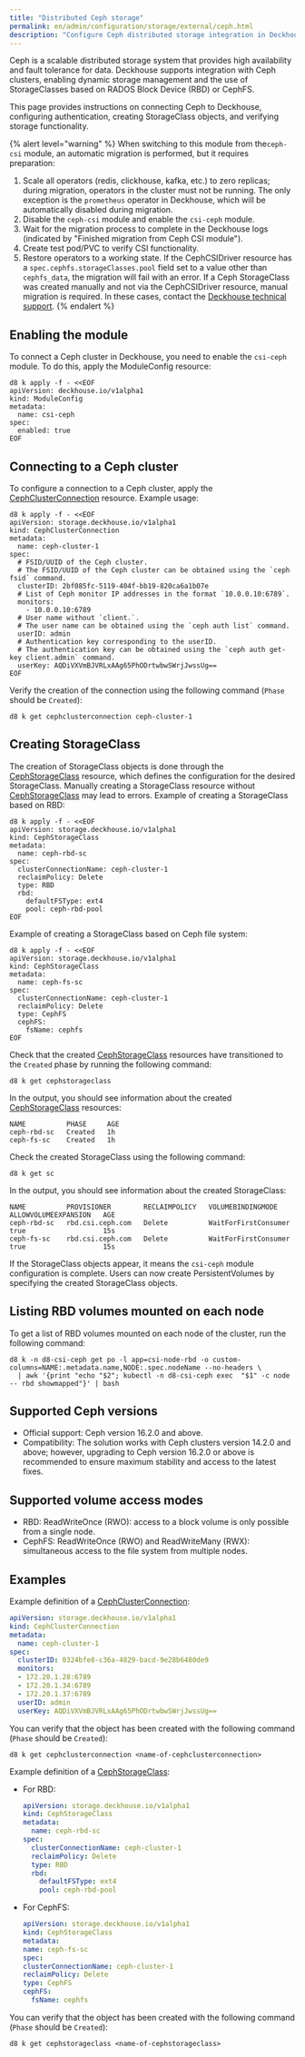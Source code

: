 ```yaml
---
title: "Distributed Ceph storage"
permalink: en/admin/configuration/storage/external/ceph.html
description: "Configure Ceph distributed storage integration in Deckhouse Kubernetes Platform. RBD and CephFS setup, authentication configuration, and high availability storage management."
---
```


Ceph is a scalable distributed storage system that provides high availability and fault tolerance for data. Deckhouse supports integration with Ceph clusters, enabling dynamic storage management and the use of StorageClasses based on RADOS Block Device (RBD) or CephFS.

This page provides instructions on connecting Ceph to Deckhouse, configuring authentication, creating StorageClass objects, and verifying storage functionality.

{% alert level="warning" %}
When switching to this module from the`ceph-csi` module, an automatic migration is performed, but it requires preparation:

1. Scale all operators (redis, clickhouse, kafka, etc.) to zero replicas; during migration, operators in the cluster must not be running. The only exception is the `prometheus` operator in Deckhouse, which will be automatically disabled during migration.
1. Disable the `ceph-csi` module and enable the `csi-ceph` module.
1. Wait for the migration process to complete in the Deckhouse logs (indicated by "Finished migration from Ceph CSI module").
1. Create test pod/PVC to verify CSI functionality.
1. Restore operators to a working state.
   If the CephCSIDriver resource has a `spec.cephfs.storageClasses.pool` field set to a value other than `cephfs_data`, the migration will fail with an error.
   If a Ceph StorageClass was created manually and not via the CephCSIDriver resource, manual migration is required.
   In these cases, contact the [Deckhouse technical support](/tech-support/).
{% endalert %}

## Enabling the module

To connect a Ceph cluster in Deckhouse, you need to enable the `csi-ceph` module. To do this, apply the ModuleConfig resource:

```shell
d8 k apply -f - <<EOF
apiVersion: deckhouse.io/v1alpha1
kind: ModuleConfig
metadata:
  name: csi-ceph
spec:
  enabled: true
EOF
```

## Connecting to a Ceph cluster

To configure a connection to a Ceph cluster, apply the [CephClusterConnection](/modules/csi-ceph/cr.html#cephclusterconnection) resource. Example usage:

```shell
d8 k apply -f - <<EOF
apiVersion: storage.deckhouse.io/v1alpha1
kind: CephClusterConnection
metadata:
  name: ceph-cluster-1
spec:
  # FSID/UUID of the Ceph cluster.
  # The FSID/UUID of the Ceph cluster can be obtained using the `ceph fsid` command.
  clusterID: 2bf085fc-5119-404f-bb19-820ca6a1b07e
  # List of Ceph monitor IP addresses in the format `10.0.0.10:6789`.
  monitors:
    - 10.0.0.10:6789
  # User name without `client.`.
  # The user name can be obtained using the `ceph auth list` command.
  userID: admin
  # Authentication key corresponding to the userID.
  # The authentication key can be obtained using the `ceph auth get-key client.admin` command.
  userKey: AQDiVXVmBJVRLxAAg65PhODrtwbwSWrjJwssUg==
EOF
```

Verify the creation of the connection using the following command (`Phase` should be `Created`):

```shell
d8 k get cephclusterconnection ceph-cluster-1
```

## Creating StorageClass

The creation of StorageClass objects is done through the [CephStorageClass](/modules/csi-ceph/cr.html#cephstorageclass) resource, which defines the configuration for the desired StorageClass. Manually creating a StorageClass resource without [CephStorageClass](/modules/csi-ceph/cr.html#cephstorageclass) may lead to errors. Example of creating a StorageClass based on RBD:

```shell
d8 k apply -f - <<EOF
apiVersion: storage.deckhouse.io/v1alpha1
kind: CephStorageClass
metadata:
  name: ceph-rbd-sc
spec:
  clusterConnectionName: ceph-cluster-1
  reclaimPolicy: Delete
  type: RBD
  rbd:
    defaultFSType: ext4
    pool: ceph-rbd-pool
EOF
```

Example of creating a StorageClass based on Ceph file system:

```shell
d8 k apply -f - <<EOF
apiVersion: storage.deckhouse.io/v1alpha1
kind: CephStorageClass
metadata:
  name: ceph-fs-sc
spec:
  clusterConnectionName: ceph-cluster-1
  reclaimPolicy: Delete
  type: CephFS
  cephFS:
    fsName: cephfs
EOF
```

Check that the created [CephStorageClass](/modules/csi-ceph/cr.html#cephstorageclass) resources have transitioned to the `Created` phase by running the following command:

```shell
d8 k get cephstorageclass
```

In the output, you should see information about the created [CephStorageClass](/modules/csi-ceph/cr.html#cephstorageclass) resources:

```console
NAME          PHASE     AGE
ceph-rbd-sc   Created   1h
ceph-fs-sc    Created   1h
```

Check the created StorageClass using the following command:

```shell
d8 k get sc
```

In the output, you should see information about the created StorageClass:

```console
NAME          PROVISIONER        RECLAIMPOLICY   VOLUMEBINDINGMODE      ALLOWVOLUMEEXPANSION   AGE
ceph-rbd-sc   rbd.csi.ceph.com   Delete          WaitForFirstConsumer   true                   15s
ceph-fs-sc    rbd.csi.ceph.com   Delete          WaitForFirstConsumer   true                   15s
```

If the StorageClass objects appear, it means the `csi-ceph` module configuration is complete. Users can now create PersistentVolumes by specifying the created StorageClass objects.

## Listing RBD volumes mounted on each node

To get a list of RBD volumes mounted on each node of the cluster, run the following command:

```shell
d8 k -n d8-csi-ceph get po -l app=csi-node-rbd -o custom-columns=NAME:.metadata.name,NODE:.spec.nodeName --no-headers \
  | awk '{print "echo "$2"; kubectl -n d8-csi-ceph exec  "$1" -c node -- rbd showmapped"}' | bash
```

## Supported Ceph versions

- Official support: Ceph version 16.2.0 and above.
- Compatibility: The solution works with Ceph clusters version 14.2.0 and above; however, upgrading to Ceph version 16.2.0 or above is recommended to ensure maximum stability and access to the latest fixes.

## Supported volume access modes

- RBD: ReadWriteOnce (RWO): access to a block volume is only possible from a single node.
- CephFS: ReadWriteOnce (RWO) and ReadWriteMany (RWX): simultaneous access to the file system from multiple nodes.

## Examples

Example definition of a [CephClusterConnection](/modules/csi-ceph/cr.html#cephclusterconnection):

```yaml
apiVersion: storage.deckhouse.io/v1alpha1
kind: CephClusterConnection
metadata:
  name: ceph-cluster-1
spec:
  clusterID: 0324bfe8-c36a-4829-bacd-9e28b6480de9
  monitors:
  - 172.20.1.28:6789
  - 172.20.1.34:6789
  - 172.20.1.37:6789
  userID: admin
  userKey: AQDiVXVmBJVRLxAAg65PhODrtwbwSWrjJwssUg==
```

You can verify that the object has been created with the following command (`Phase` should be `Created`):

```shell
d8 k get cephclusterconnection <name-of-cephclusterconnection>
```

Example definition of a [CephStorageClass](/modules/csi-ceph/cr.html#cephstorageclass):

- For RBD:

  ```yaml
  apiVersion: storage.deckhouse.io/v1alpha1
  kind: CephStorageClass
  metadata:
    name: ceph-rbd-sc
  spec:
    clusterConnectionName: ceph-cluster-1
    reclaimPolicy: Delete
    type: RBD
    rbd:
      defaultFSType: ext4
      pool: ceph-rbd-pool  
  ```

- For CephFS:

    ```yaml
  apiVersion: storage.deckhouse.io/v1alpha1
  kind: CephStorageClass
  metadata:
    name: ceph-fs-sc
  spec:
    clusterConnectionName: ceph-cluster-1
    reclaimPolicy: Delete
    type: CephFS
    cephFS:
      fsName: cephfs
  ```

You can verify that the object has been created with the following command (`Phase` should be `Created`):

```shell
d8 k get cephstorageclass <name-of-cephstorageclass>
```
